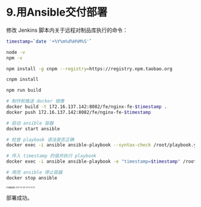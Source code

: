 # 9.用Ansible交付部署




修改 Jenkins 脚本内关于远程对制品库执行的命令：

```bash
timestamp=`date '+%Y%m%d%H%M%S'`

node -v
npm -v

npm install -g cnpm --registry=https://registry.npm.taobao.org

cnpm install

npm run build

# 制作和推送 docker 镜像
docker build -t 172.16.137.142:8082/fe/nginx-fe-$timestamp .
docker push 172.16.137.142:8082/fe/nginx-fe-$timestamp

# 启动 ansible 容器
docker start ansible

# 检查 playbook 语法是否正确
docker exec -i ansible ansible-playbook --syntax-check /root/playbook.yml

# 传入 timestamp 的值并执行 playbook
docker exec -i ansible ansible-playbook -e "timestamp=$timestamp" /root/playbook.yml 

# 用完 ansible 停止容器
docker stop ansible
```

<img src="http://qiniu.zwhid.online//uPic/15-47-36-Kkrafc.png" alt="屏幕快照 2021-01-08 下午3.47.25" style="zoom:33%;" />

部署成功。

